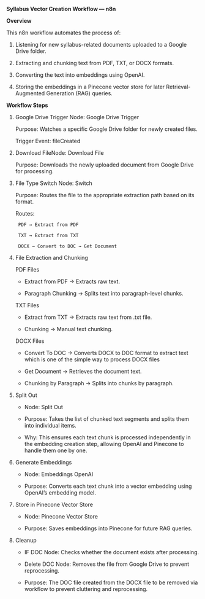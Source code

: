 **Syllabus Vector Creation Workflow — n8n**

**Overview**

This n8n workflow automates the process of:

1. Listening for new syllabus-related documents uploaded to a Google Drive folder.

2. Extracting and chunking text from PDF, TXT, or DOCX formats.

3. Converting the text into embeddings using OpenAI.

4. Storing the embeddings in a Pinecone vector store for later Retrieval-Augmented Generation (RAG) queries.

**Workflow Steps**

1. Google Drive Trigger Node: Google Drive Trigger

    Purpose: Watches a specific Google Drive folder for newly created files.

    Trigger Event: fileCreated

2. Download FileNode: Download File

    Purpose: Downloads the newly uploaded document from Google Drive for processing.

3. File Type Switch Node: Switch

    Purpose: Routes the file to the appropriate extraction path based on its format.

    Routes:

        PDF → Extract from PDF

        TXT → Extract from TXT

        DOCX → Convert to DOC → Get Document

4. File Extraction and Chunking

   PDF Files
    - Extract from PDF → Extracts raw text.

    - Paragraph Chunking → Splits text into paragraph-level chunks.

    TXT Files
    - Extract from TXT → Extracts raw text from .txt file.

    - Chunking → Manual text chunking.

    DOCX Files
    - Convert To DOC → Converts DOCX to DOC format to extract text which is one of the simple way to process DOCX files

    - Get Document → Retrieves the document text.

    - Chunking by Paragraph → Splits into chunks by paragraph.

5. Split Out

    - Node: Split Out

    - Purpose: Takes the list of chunked text segments and splits them into individual items.

    - Why: This ensures each text chunk is processed independently in the embedding creation step, allowing OpenAI and Pinecone to handle them one by one.

6. Generate Embeddings

    - Node: Embeddings OpenAI

    - Purpose: Converts each text chunk into a vector embedding using OpenAI’s embedding model.

7. Store in Pinecone Vector Store

    - Node: Pinecone Vector Store

    - Purpose: Saves embeddings into Pinecone for future RAG queries.

8. Cleanup

    - IF DOC Node: Checks whether the document exists after processing.

    - Delete DOC Node: Removes the file from Google Drive to prevent reprocessing.
  
    - Purpose: The DOC file created from the DOCX file to be removed via workflow to prevent cluttering and reprocessing.
